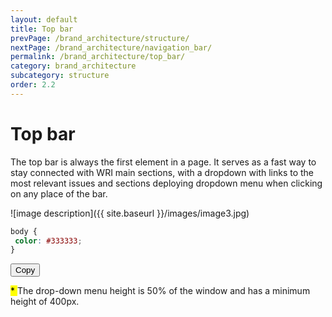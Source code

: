 ```yaml
---
layout: default
title: Top bar
prevPage: /brand_architecture/structure/
nextPage: /brand_architecture/navigation_bar/
permalink: /brand_architecture/top_bar/
category: brand_architecture
subcategory: structure
order: 2.2
---
```


# Top bar

The top bar is always the first element in a page. It serves as a fast way to stay connected
with WRI main sections, with a dropdown with links to the most relevant issues and
sections deploying dropdown menu when clicking on any place of the bar.

![image description]({{ site.baseurl }}/images/image3.jpg)

```css
body {
 color: #333333;
}
```

<div class="align-right">
	<button class="button align-right" data-clipboard-text="body {color: #333333;}">Copy</button>
</div>

<mark> * </mark> The drop-down menu height is 50% of the window and has a minimum height of 400px.